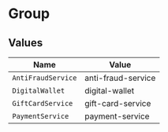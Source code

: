 # Group


## Values

| Name               | Value              |
| ------------------ | ------------------ |
| `AntiFraudService` | anti-fraud-service |
| `DigitalWallet`    | digital-wallet     |
| `GiftCardService`  | gift-card-service  |
| `PaymentService`   | payment-service    |